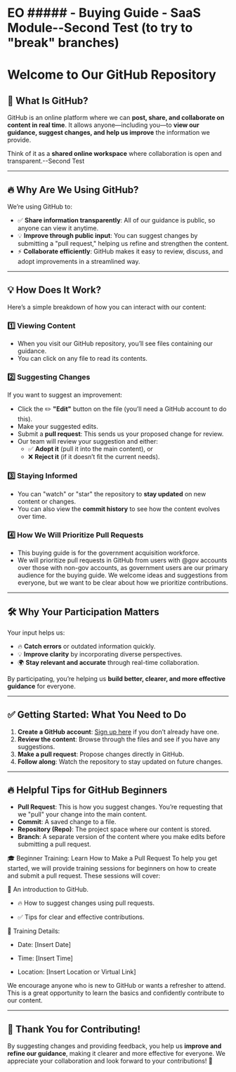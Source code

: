 # EO ##### - Buying Guide - SaaS Module--Second Test (to try to "break" branches)

# **Welcome to Our GitHub Repository**

## 🚀 **What Is GitHub?**
GitHub is an online platform where we can **post, share, and collaborate on content in real time**. It allows anyone—including you—to **view our guidance, suggest changes, and help us improve** the information we provide. 

Think of it as a **shared online workspace** where collaboration is open and transparent.--Second Test 

---

## 🔥 **Why Are We Using GitHub?**
We’re using GitHub to:
- ✅ **Share information transparently**: All of our guidance is public, so anyone can view it anytime.  
- 💡 **Improve through public input**: You can suggest changes by submitting a "pull request," helping us refine and strengthen the content.  
- ⚡ **Collaborate efficiently**: GitHub makes it easy to review, discuss, and adopt improvements in a streamlined way.

---

## 💡 **How Does It Work?**

Here’s a simple breakdown of how you can interact with our content:

### 1️⃣ **Viewing Content**
- When you visit our GitHub repository, you’ll see files containing our guidance.  
- You can click on any file to read its contents.  

### 2️⃣ **Suggesting Changes**
If you want to suggest an improvement:
- Click the ✏️ **"Edit"** button on the file (you’ll need a GitHub account to do this).  
- Make your suggested edits.  
- Submit a **pull request**: This sends us your proposed change for review.  
- Our team will review your suggestion and either:
   - ✅ **Adopt it** (pull it into the main content), or  
   - ❌ **Reject it** (if it doesn’t fit the current needs).  

### 3️⃣ **Staying Informed**
- You can "watch" or "star" the repository to **stay updated** on new content or changes.  
- You can also view the **commit history** to see how the content evolves over time.

### 4️⃣ **How We Will Prioritize Pull Requests**
- This buying guide is for the government acquisition workforce.
- We will prioritize pull requests in GitHub from users with @gov accounts over those with non-gov accounts, as government users are our primary audience for the buying guide. We welcome ideas and suggestions from everyone, but we want to be clear about how we prioritize contributions.

---

## 🛠️ **Why Your Participation Matters**
Your input helps us:
- 🔥 **Catch errors** or outdated information quickly.  
- 💡 **Improve clarity** by incorporating diverse perspectives.  
- 🌍 **Stay relevant and accurate** through real-time collaboration.  

By participating, you’re helping us **build better, clearer, and more effective guidance** for everyone.

---

## ✅ **Getting Started: What You Need to Do**
1. **Create a GitHub account**: [Sign up here](https://github.com/join) if you don’t already have one.  
2. **Review the content**: Browse through the files and see if you have any suggestions.  
3. **Make a pull request**: Propose changes directly in GitHub.  
4. **Follow along**: Watch the repository to stay updated on future changes.  

---

## 🔥 **Helpful Tips for GitHub Beginners**
- **Pull Request**: This is how you suggest changes. You’re requesting that we "pull" your change into the main content.  
- **Commit**: A saved change to a file.  
- **Repository (Repo)**: The project space where our content is stored.  
- **Branch**: A separate version of the content where you make edits before submitting a pull request.


 🎓 Beginner Training: Learn How to Make a Pull Request
To help you get started, we will provide training sessions for beginners on how to create and submit a pull request. These sessions will cover:

🚀 An introduction to GitHub.

- 🔥 How to suggest changes using pull requests.

- ✅ Tips for clear and effective contributions.

📅 Training Details:

- Date: [Insert Date]

- Time: [Insert Time]

- Location: [Insert Location or Virtual Link]

We encourage anyone who is new to GitHub or wants a refresher to attend. This is a great opportunity to learn the basics and confidently contribute to our content.

---

## 🌟 **Thank You for Contributing!**
By suggesting changes and providing feedback, you help us **improve and refine our guidance**, making it clearer and more effective for everyone. We appreciate your collaboration and look forward to your contributions! 🚀
